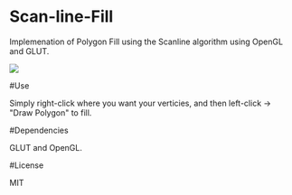 Scan-line-Fill
==========

Implemenation of Polygon Fill using the Scanline algorithm using OpenGL and GLUT. 

![](http://i.imgur.com/IRC2iDA.gif)

#Use

Simply right-click where you want your verticies, and then left-click -> "Draw Polygon" to fill. 

#Dependencies

GLUT and OpenGL. 

#License

MIT
